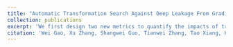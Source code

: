 ```yaml
---
title: "Automatic Transformation Search Against Deep Leakage From Gradients"
collection: publications 
excerpt: 'We first design two new metrics to quantify the impacts of transformations on data privacy and model usability. With the two metrics, we design a novel search method to automatically discover qualified policies from a given data augmentation library.'
citation: 'Wei Gao, Xu Zhang, Shangwei Guo, Tianwei Zhang, Tao Xiang, Han Qiu, Yonggang Wen, Yang Liu; TPAMI 2023.'
---
```

